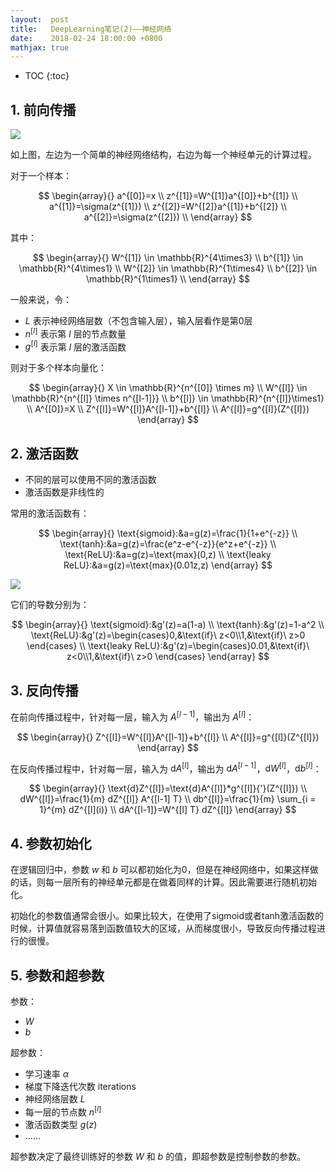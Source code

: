 ```yaml
---
layout:  post
title:   DeepLearning笔记(2)——神经网络
date:    2018-02-24 18:00:00 +0800
mathjax: true
---
```


* TOC
{:toc}

## 1. 前向传播

![]({{site.baseurl}}/assets/img/2018/02/24/2-1.svg)

如上图，左边为一个简单的神经网络结构，右边为每一个神经单元的计算过程。

对于一个样本：

$$
\begin{array}{}
a^{[0]}=x \\
z^{[1]}=W^{[1]}a^{[0]}+b^{[1]} \\
a^{[1]}=\sigma(z^{[1]}) \\
z^{[2]}=W^{[2]}a^{[1]}+b^{[2]} \\
a^{[2]}=\sigma(z^{[2]}) \\
\end{array}
$$

其中：

$$
\begin{array}{}
W^{[1]} \in \mathbb{R}^{4\times3} \\
b^{[1]} \in \mathbb{R}^{4\times1} \\
W^{[2]} \in \mathbb{R}^{1\times4} \\
b^{[2]} \in \mathbb{R}^{1\times1} \\
\end{array}
$$

一般来说，令：

- $L$ 表示神经网络层数（不包含输入层），输入层看作是第0层
- $n^{[l]}$ 表示第 $l$ 层的节点数量
- $g^{[l]}$ 表示第 $l$ 层的激活函数

则对于多个样本向量化：

$$
\begin{array}{}
X \in \mathbb{R}^{n^{[0]} \times m} \\
W^{[l]} \in \mathbb{R}^{n^{[l]} \times n^{[l-1]}} \\
b^{[l]} \in \mathbb{R}^{n^{[l]}\times1} \\
A^{[0]}=X \\
Z^{[l]}=W^{[l]}A^{[l-1]}+b^{[l]} \\
A^{[l]}=g^{[l]}(Z^{[l]})
\end{array}
$$

## 2. 激活函数

- 不同的层可以使用不同的激活函数
- 激活函数是非线性的


常用的激活函数有：

$$
\begin{array}{}
\text{sigmoid}:&a=g(z)=\frac{1}{1+e^{-z}} \\
\text{tanh}:&a=g(z)=\frac{e^z-e^{-z}}{e^z+e^{-z}} \\
\text{ReLU}:&a=g(z)=\text{max}(0,z) \\
\text{leaky ReLU}:&a=g(z)=\text{max}(0.01z,z)
\end{array}
$$

![]({{site.baseurl}}/assets/img/2018/02/24/2-2.png)

它们的导数分别为：

$$
\begin{array}{}
\text{sigmoid}:&g'(z)=a(1-a) \\
\text{tanh}:&g'(z)=1-a^2 \\
\text{ReLU}:&g'(z)=\begin{cases}0,&\text{if}\ z<0\\1,&\text{if}\ z>0 \end{cases} \\
\text{leaky ReLU}:&g'(z)=\begin{cases}0.01,&\text{if}\ z<0\\1,&\text{if}\ z>0 \end{cases}
\end{array}
$$

## 3. 反向传播

在前向传播过程中，针对每一层，输入为 $A^{[l-1]}$，输出为 $A^{[l]}$：

$$
\begin{array}{}
Z^{[l]}=W^{[l]}A^{[l-1]}+b^{[l]} \\
A^{[l]}=g^{[l]}(Z^{[l]})
\end{array}
$$

在反向传播过程中，针对每一层，输入为 $\text{d}A^{[l]}$，输出为 $\text{d}A^{[l-1]}$，$\text{d}W^{[l]}$，$\text{d}b^{[l]}$：

$$
\begin{array}{}
\text{d}Z^{[l]}=\text{d}A^{[l]}*g^{[l]}{'}(Z^{[l]}) \\
dW^{[l]}=\frac{1}{m} dZ^{[l]} A^{[l-1] T} \\
db^{[l]}=\frac{1}{m} \sum_{i = 1}^{m} dZ^{[l](i)} \\
dA^{[l-1]}=W^{[l] T} dZ^{[l]}
\end{array}
$$

## 4. 参数初始化

在逻辑回归中，参数 $w$ 和 $b$ 可以都初始化为0，但是在神经网络中，如果这样做的话，则每一层所有的神经单元都是在做着同样的计算。因此需要进行随机初始化。

初始化的参数值通常会很小。如果比较大，在使用了sigmoid或者tanh激活函数的时候，计算值就容易落到函数值较大的区域，从而梯度很小，导致反向传播过程进行的很慢。

## 5. 参数和超参数

参数：

- $W$
- $b$

超参数：

- 学习速率 $\alpha$
- 梯度下降迭代次数 $\text{iterations}$
- 神经网络层数 $L$
- 每一层的节点数 $n^{[l]}$
- 激活函数类型 $g(z)$
- ……

超参数决定了最终训练好的参数 $W$ 和 $b$ 的值，即超参数是控制参数的参数。